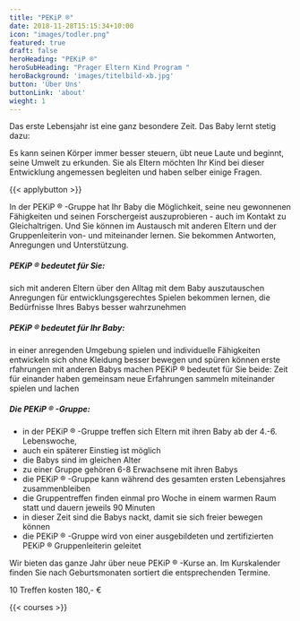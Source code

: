 ```yaml
---
title: "PEKiP ®"
date: 2018-11-28T15:15:34+10:00
icon: "images/todler.png"
featured: true
draft: false
heroHeading: "PEKiP ®"
heroSubHeading: "Prager Eltern Kind Program "
heroBackground: 'images/titelbild-xb.jpg'
button: 'Über Uns'
buttonLink: 'about'
wieght: 1
---
```

Das erste Lebensjahr ist eine ganz besondere Zeit. Das Baby lernt stetig dazu: 

Es kann seinen Körper immer besser steuern, übt neue Laute und beginnt, seine Umwelt zu erkunden. Sie als Eltern möchten Ihr Kind bei dieser Entwicklung angemessen begleiten und haben selber einige Fragen.

{{< applybutton >}}

In der PEKiP ® -Gruppe hat Ihr Baby die Möglichkeit, seine neu gewonnenen Fähigkeiten und seinen Forschergeist auszuprobieren - auch im Kontakt zu Gleichaltrigen. Und Sie können im Austausch mit anderen Eltern und der Gruppenleiterin von- und miteinander lernen. Sie bekommen Antworten, Anregungen und Unterstützung.

##### PEKiP ® bedeutet für Sie:
sich mit anderen Eltern über den Alltag mit dem Baby auszutauschen
Anregungen für entwicklungsgerechtes Spielen bekommen
lernen, die Bedürfnisse Ihres Babys besser wahrzunehmen

##### PEKiP ® bedeutet für Ihr Baby:
in einer anregenden Umgebung spielen und individuelle Fähigkeiten entwickeln sich ohne Kleidung besser bewegen und spüren können erste  rfahrungen mit anderen Babys machen PEKiP ® bedeutet für Sie beide:
Zeit für einander haben gemeinsam neue Erfahrungen sammeln miteinander spielen und lachen

##### Die PEKiP ® -Gruppe:
- in der PEKiP ® -Gruppe treffen sich Eltern mit ihren Baby ab der 4.-6. Lebenswoche,
- auch ein späterer Einstieg ist möglich
- die Babys sind im gleichen Alter
- zu einer Gruppe gehören 6-8 Erwachsene mit ihren Babys
- die PEKiP ® -Gruppe kann während des gesamten ersten Lebensjahres zusammenbleiben
- die Gruppentreffen finden einmal pro Woche in einem warmen Raum statt und dauern jeweils 90 Minuten
- in dieser Zeit sind die Babys nackt, damit sie sich freier bewegen können
- die PEKiP ® -Gruppe wird von einer ausgebildeten und zertifizierten PEKiP ® Gruppenleiterin geleitet

Wir bieten das ganze Jahr über neue PEKiP ® -Kurse an. Im  Kurskalender  finden Sie nach Geburtsmonaten sortiert die entsprechenden Termine.

10 Treffen kosten 180,- €

<!--more-->
{{< courses >}}

